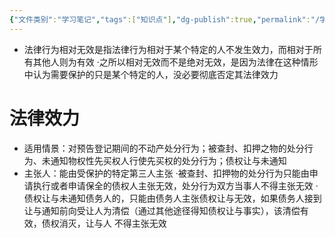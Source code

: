 ```yaml
---
{"文件类别":"学习笔记","tags":["知识点"],"dg-publish":true,"permalink":"/学习笔记/知识点cheese/法律行为相对无效/","dgPassFrontmatter":true,"created":"2024-07-18T11:30:17.546+08:00","updated":"2024-09-11T12:03:08.319+08:00"}
---
```


- 法律行为相对无效是指法律行为相对于某个特定的人不发生效力，而相对于所有其他人则为有效
·之所以相对无效而不是绝对无效，是因为法律在这种情形中认为需要保护的只是某个特定的人，没必要彻底否定其法律效力

# 法律效力
- 适用情景：对预告登记期间的不动产处分行为；被查封、扣押之物的处分行为、未通知物权性先买权人行使先买权的处分行为；债权让与未通知
- 主张人：能由受保护的特定第三人主张
·被查封、扣押物的处分行为只能由申请执行或者申请保全的债权人主张无效，处分行为双方当事人不得主张无效
·债权让与未通知债务人的，只能由债务人主张债权让与无效，如果债务人接到让与通知前向受让人为清偿（通过其他途径得知债权让与事实），该清偿有效，债权消灭，让与人 不得主张无效
